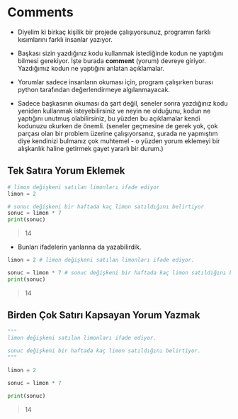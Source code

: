 # Comments

- Diyelim ki birkaç kişilik bir projede çalışıyorsunuz, programın farklı kısımlarını farklı insanlar yazıyor. 

- Başkası sizin yazdığınız kodu kullanmak istediğinde kodun ne yaptığını bilmesi gerekiyor. İşte burada **comment** (yorum) devreye giriyor. Yazdığımız kodun ne yaptığını anlatan açıklamalar.

- Yorumlar sadece insanların okuması için, program çalışırken burası python tarafından değerlendirmeye algılanmayacak.

- Sadece başkasının okuması da şart değil, seneler sonra yazdığınız kodu yeniden kullanmak isteyebilirsiniz ve neyin ne olduğunu, kodun ne yaptığını unutmuş olabilirsiniz, bu yüzden bu açıklamalar kendi kodunuzu okurken de önemli. (seneler geçmesine de gerek yok, çok parçası olan bir problem üzerine çalışıyorsanız, şurada ne yapmıştım diye kendinizi bulmanız çok muhtemel - o yüzden yorum eklemeyi bir alışkanlık haline getirmek gayet yararlı bir durum.)

## Tek Satıra Yorum Eklemek

```python
# limon değişkeni satılan limonları ifade ediyor
limon = 2
```

```python
# sonuc değişkeni bir haftada kaç limon satıldığını belirtiyor
sonuc = limon * 7
print(sonuc)
```

>    14

- Bunları ifadelerin yanlarına da yazabilirdik.

```python
limon = 2 # limon değişkeni satılan limonları ifade ediyor.
```

```python
sonuc = limon * 7 # sonuc değişkeni bir haftada kaç limon satıldığını belirtiyor.
print(sonuc)
```
> 14


## Birden Çok Satırı Kapsayan Yorum Yazmak


```python
"""
limon değişkeni satılan limonları ifade ediyor.

sonuc değişkeni bir haftada kaç limon satıldığını belirtiyor.
"""

limon = 2

sonuc = limon * 7

print(sonuc)
```

> 14
